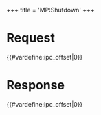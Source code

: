 +++
title = 'MP:Shutdown'
+++

# Request

{{#vardefine:ipc_offset\|0}}

# Response

{{#vardefine:ipc_offset\|0}}
